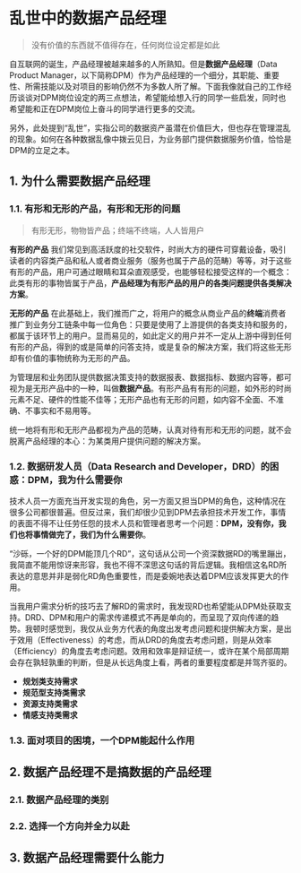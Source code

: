 # 乱世中的数据产品经理   

>没有价值的东西就不值得存在，任何岗位设定都是如此   

自互联网的诞生，产品经理被越来越多的人所熟知。但是**数据产品经理**（Data Product Manager，以下简称DPM）作为产品经理的一个细分，其职能、重要性、所需技能以及对项目的影响仍然不为多数人所了解。下面我像就自己的工作经历谈谈对DPM岗位设定的两三点想法，希望能给想入行的同学一些启发，同时也希望能和正在DPM岗位上奋斗的同学进行更多的交流。   

另外，此处提到“乱世”，实指公司的数据资产虽潜在价值巨大，但也存在管理混乱的现象。如何在各种数据乱像中拨云见日，为业务部门提供数据服务价值，恰恰是DPM的立足之本。   

## 1. 为什么需要数据产品经理

### 1.1. 有形和无形的产品，有形和无形的问题    

>有形无形，物物皆产品；终端不终端，人人皆用户       

**有形的产品**
我们常见到高活跃度的社交软件，时尚大方的硬件可穿戴设备，吸引读者的内容类产品和私人或者商业服务（服务也属于产品的范畴）等等，对于这些有形的产品，用户可通过眼睛和耳朵直观感受，也能够轻松接受这样的一个概念：此类有形的事物皆属于产品，**产品经理为有形产品的用户的各类问题提供各类解决方案**。     

**无形的产品**
在此基础上，我们推而广之，将用户的概念从商业产品的**终端**消费者推广到业务分工链条中每一位角色：只要是使用了上游提供的各类支持和服务的，都属于该环节上的用户。显而易见的，如此定义的用户并不一定从上游中得到任何有形的产品，得到的或是简单的问答支持，或是复杂的解决方案，我们将这些无形却有价值的事物统称为无形的产品。   

为管理层和业务团队提供数据决策支持的数据报表、数据指标、数据内容等，都可视为是无形产品中的一种，叫做**数据产品**。有形产品有有形的问题，如外形的时尚元素不足、硬件的性能不佳等；无形产品也有无形的问题，如内容不全面、不准确、不事实和不易用等。   

统一地将有形和无形产品都视为产品的范畴，认真对待有形和无形的问题，就不会脱离产品经理的本心：为某类用户提供问题的解决方案。

### 1.2. 数据研发人员（Data Research and Developer，DRD）的困惑：DPM，我为什么需要你     

技术人员一方面充当开发实现的角色，另一方面又担当DPM的角色，这种情况在很多公司都很普遍。但反过来，我们却很少见到DPM去承担技术开发工作，事情的表面不得不让任劳任怨的技术人员和管理者思考一个问题：**DPM，没有你，我们也将事情做完了，我们为什么需要你**。    

“沙砾，一个好的DPM能顶几个RD”，这句话从公司一个资深数据RD的嘴里蹦出，我简直不能用惊讶来形容，我也不得不深思这句话的背后逻辑。我相信这名RD所表达的意思并非是弱化RD角色重要性，而是委婉地表达着DPM应该发挥更大的作用。        

当我用户需求分析的技巧去了解RD的需求时，我发现RD也希望能从DPM处获取支持。DRD、DPM和用户的需求传递模式不再是单向的，而呈现了双向传递的趋势。我顿时感觉到，我仅从业务方代表的角度出发考虑问题和提供解决方案，是出于效用（Effectiveness）的考虑，而从DRD的角度去考虑问题，则是从效率（Efficiency）的角度去考虑问题。效用和效率是辩证统一，或许在某个局部周期会存在孰轻孰重的判断，但是从长远角度上看，两者的重要程度都是并驾齐驱的。

* **规划类支持需求**
* **规范型支持类需求**
* **资源支持类需求**
* **情感支持类需求**




### 1.3. 面对项目的困境，一个DPM能起什么作用








## 2. 数据产品经理不是搞数据的产品经理

### 2.1. 数据产品经理的类别
### 2.2. 选择一个方向并全力以赴

## 3. 数据产品经理需要什么能力
